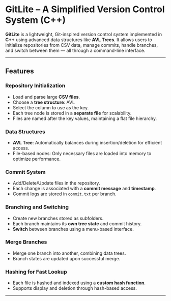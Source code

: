 # GitLite – A Simplified Version Control System (C++)

**GitLite** is a lightweight, Git-inspired version control system implemented in **C++** using advanced data structures like **AVL Trees**. It allows users to initialize repositories from CSV data, manage commits, handle branches, and switch between them — all through a command-line interface.

---

## Features

### Repository Initialization
- Load and parse large **CSV files**.
- Choose a **tree structure**: AVL
- Select the column to use as the key.
- Each tree node is stored in a **separate file** for scalability.
- Files are named after the key values, maintaining a flat file hierarchy.

### Data Structures
- **AVL Tree**: Automatically balances during insertion/deletion for efficient access.
- File-based nodes: Only necessary files are loaded into memory to optimize performance.

### Commit System
- Add/Delete/Update files in the repository.
- Each change is associated with a **commit message** and **timestamp**.
- Commit logs are stored in `commit.txt` per branch.

### Branching and Switching
- Create new branches stored as subfolders.
- Each branch maintains its **own tree state** and commit history.
- **Switch** between branches using a menu-based interface.

### Merge Branches
- Merge one branch into another, combining data trees.
- Branch states are updated upon successful merge.

### Hashing for Fast Lookup
- Each file is hashed and indexed using a **custom hash function**.
- Supports display and deletion through hash-based access.

---

